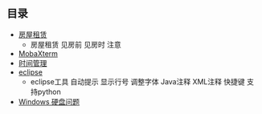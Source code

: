 ## 目录 ##
- [房屋租赁](https://github.com/liuxingrichu/tools-experiences/blob/master/rent.md)
	- 房屋租赁 见房前 见房时 注意
- [MobaXterm](https://github.com/liuxingrichu/tools-experiences/blob/master/MobaXterm.md)
- [时间管理](https://github.com/liuxingrichu/tools-experiences/blob/master/time%20manage.md)
- [eclipse](https://github.com/liuxingrichu/tools-experiences/blob/master/eclipse.md)
	- eclipse工具 自动提示 显示行号 调整字体 Java注释 XML注释 快捷键 支持python
- [Windows 硬盘问题]()


